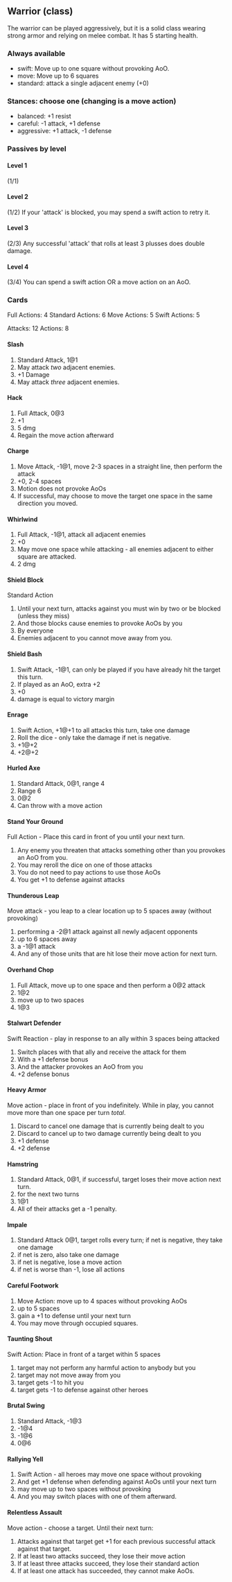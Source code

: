 ## Warrior (class)

The warrior can be played aggressively, but it is a solid class wearing strong armor
and relying on melee combat. It has 5 starting health.

### Always available

* swift: Move up to one square without provoking AoO.
* move: Move up to 6 squares
* standard: attack a single adjacent enemy (+0)

### Stances: choose one (changing is a move action)

* balanced: +1 resist
* careful: -1 attack, +1 defense
* aggressive: +1 attack, -1 defense

### Passives by level

#### Level 1
(1/1)

#### Level 2
(1/2) If your 'attack' is blocked, you may spend a swift action to retry it.

#### Level 3
(2/3) Any successful 'attack' that rolls at least 3 plusses does double damage.

#### Level 4
(3/4) You can spend a swift action OR a move action on an AoO.


### Cards

Full Actions: 4
Standard Actions: 6
Move Actions: 5
Swift Actions: 5

Attacks: 12
Actions: 8

#### Slash
1. Standard Attack, 1@1
2. May attack *two* adjacent enemies.
3. +1 Damage
4. May attack *three* adjacent enemies.

#### Hack
1. Full Attack, 0@3
2. +1
3. 5 dmg
4. Regain the move action afterward

#### Charge
1. Move Attack, -1@1, move 2-3 spaces in a straight line, then perform the attack
2. +0, 2-4 spaces
3. Motion does not provoke AoOs
4. If successful, may choose to move the target one space in the same direction you moved.

#### Whirlwind
1. Full Attack, -1@1, attack all adjacent enemies
2. +0
3. May move one space while attacking - all enemies adjacent to either square are attacked.
4. 2 dmg

#### Shield Block
Standard Action
1. Until your next turn, attacks against you must win by two or be blocked (unless they miss)
2. And those blocks cause enemies to provoke AoOs by you
3. By everyone
4. Enemies adjacent to you cannot move away from you.


#### Shield Bash
1. Swift Attack, -1@1, can only be played if you have already hit the target this turn.
2. If played as an AoO, extra +2
3. +0
4. damage is equal to victory margin

#### Enrage
1. Swift Action, +1@+1 to all attacks this turn, take one damage
2. Roll the dice - only take the damage if net is negative.
3. +1@+2
4. +2@+2

#### Hurled Axe
1. Standard Attack, 0@1, range 4
2. Range 6
3. 0@2
4. Can throw with a move action

#### Stand Your Ground
Full Action - Place this card in front of you until your next turn.
1. Any enemy you threaten that attacks something other than you provokes an AoO from you.
2. You may reroll the dice on one of those attacks
3. You do not need to pay actions to use those AoOs
4. You get +1 to defense against attacks

#### Thunderous Leap
Move attack - you leap to a clear location up to 5 spaces away (without provoking)
1. performing a -2@1 attack against all newly adjacent opponents
2. up to 6 spaces away
3. a -1@1 attack
4. And any of those units that are hit lose their move action for next turn.


#### Overhand Chop
1. Full Attack, move up to one space and then perform a 0@2 attack
2. 1@2
3. move up to two spaces
4. 1@3

#### Stalwart Defender
Swift Reaction - play in response to an ally within 3 spaces being attacked
1. Switch places with that ally and receive the attack for them
2. With a +1 defense bonus
3. And the attacker provokes an AoO from you
4. +2 defense bonus

#### Heavy Armor
Move action - place in front of you indefinitely. While in play, you cannot move
more than one space per turn *total*.
1. Discard to cancel one damage that is currently being dealt to you
2. Discard to cancel up to two damage currently being dealt to you
3. +1 defense
4. +2 defense

#### Hamstring
1. Standard Attack, 0@1, if successful, target loses their move action next turn.
2. for the next two turns
3. 1@1
4. All of their attacks get a -1 penalty.

#### Impale
1. Standard Attack 0@1, target rolls every turn; if net is negative, they take one damage
2. if net is zero, also take one damage
3. if net is negative, lose a move action
4. if net is worse than -1, lose all actions


#### Careful Footwork
1. Move Action: move up to 4 spaces without provoking AoOs
2. up to 5 spaces
3. gain a +1 to defense until your next turn
4. You may move through occupied squares.

#### Taunting Shout
Swift Action: Place in front of a target within 5 spaces
1. target may not perform any harmful action to anybody but you
2. target may not move away from you
3. target gets -1 to hit you
4. target gets -1 to defense against other heroes

#### Brutal Swing
1. Standard Attack, -1@3
2. -1@4
3. -1@6
4. 0@6

#### Rallying Yell
1. Swift Action - all heroes may move one space without provoking
2. And get +1 defense when defending against AoOs until your next turn
3. may move up to two spaces without provoking
4. And you may switch places with one of them afterward.

#### Relentless Assault
Move action - choose a target. Until their next turn:
1. Attacks against that target get +1 for each previous successful attack against that target.
2. If at least two attacks succeed, they lose their move action
3. If at least three attacks succeed, they lose their standard action
4. If at least one attack has succeeded, they cannot make AoOs.
